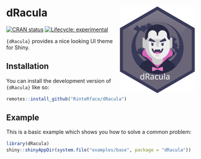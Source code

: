 
# dRacula <img src="man/figures/dRacula.svg" width="200px" align="right"/>

<!-- badges: start -->
[![CRAN status](https://www.r-pkg.org/badges/version/dRacula)](https://CRAN.R-project.org/package=dRacula)
[![Lifecycle: experimental](https://img.shields.io/badge/lifecycle-experimental-orange.svg)](https://lifecycle.r-lib.org/articles/stages.html#experimental)
<!-- badges: end -->

`{dRacula}` provides a nice looking UI theme for Shiny.

## Installation

You can install the development version of `{dRacula}` like so:

``` r
remotes::install_github("RinteRface/dRacula")
```

## Example

This is a basic example which shows you how to solve a common problem:

``` r
library(dRacula)
shiny::shinyAppDir(system.file("examples/base", package = "dRacula"))
```

